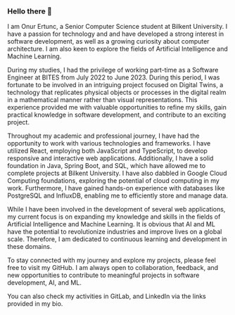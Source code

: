 ### Hello there 👋

I am Onur Ertunc, a Senior Computer Science student at Bilkent University. I have a passion for technology and  and have developed a strong interest in software development, as well as a growing curiosity about computer architecture. I am also keen to explore the fields of Artificial Intelligence and Machine Learning.

During my studies, I had the privilege of working part-time as a Software Engineer at BITES from July 2022 to June 2023. During this period, I was fortunate to be involved in an intriguing project focused on Digital Twins, a technology that replicates physical objects or processes in the digital realm in a mathematical manner rather than visual representations. This experience provided me with valuable opportunities to refine my skills, gain practical knowledge in software development, and contribute to an exciting project.

Throughout my academic and professional journey, I have had the opportunity to work with various technologies and frameworks. I have utilized React, employing both JavaScript and TypeScript, to develop responsive and interactive web applications. Additionally, I have a solid foundation in Java, Spring Boot, and SQL, which have allowed me to complete projects at Bilkent University. I have also dabbled in Google Cloud Computing foundations, exploring the potential of cloud computing in my work. Furthermore, I have gained hands-on experience with databases like PostgreSQL and InfluxDB, enabling me to efficiently store and manage data.

While I have been involved in the development of several web applications, my current focus is on expanding my knowledge and skills in the fields of Artificial Intelligence and Machine Learning. It is obvious that AI and ML have the potential to revolutionize industries and improve lives on a global scale. Therefore, I am dedicated to continuous learning and development in these domains.

To stay connected with my journey and explore my projects, please feel free to visit my GitHub. I am always open to collaboration, feedback, and new opportunities to contribute to meaningful projects in software development, AI, and ML.

You can also check my activities in GitLab, and LinkedIn via the links provided in my bio.

<!--
**OnurErtunc/OnurErtunc** is a ✨ _special_ ✨ repository because its `README.md` (this file) appears on your GitHub profile.

Here are some ideas to get you started:

- 🔭 I’m currently working on ...
- 🌱 I’m currently learning ...
- 👯 I’m looking to collaborate on ...
- 🤔 I’m looking for help with ...
- 💬 Ask me about ...
- 📫 How to reach me: ...
- 😄 Pronouns: ...
- ⚡ Fun fact: ...
-->
